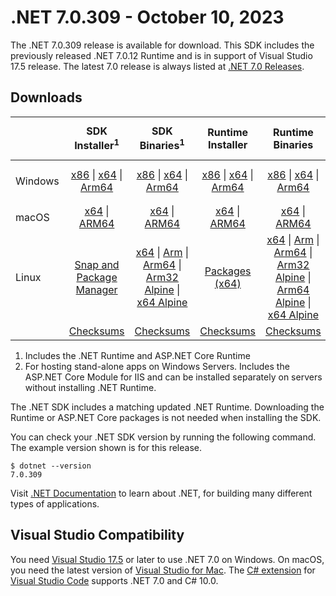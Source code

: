 # .NET 7.0.309 - October 10, 2023

The .NET 7.0.309 release is available for download. This SDK includes the previously released .NET 7.0.12 Runtime and is in support of Visual Studio 17.5 release. The latest 7.0 release is always listed at [.NET 7.0 Releases](../README.md).

## Downloads

|           | SDK Installer<sup>1</sup>                        | SDK Binaries<sup>1</sup>                 | Runtime Installer                                        | Runtime Binaries                                 | ASP.NET Core Runtime           |Windows Desktop Runtime          |
| --------- | :------------------------------------------:     | :----------------------:                 | :---------------------------:                            | :-------------------------:                      | :-----------------:            | :-----------------:            |
| Windows   | [x86][dotnet-sdk-win-x86.exe] \| [x64][dotnet-sdk-win-x64.exe] \| [Arm64][dotnet-sdk-win-arm64.exe] | [x86][dotnet-sdk-win-x86.zip] \| [x64][dotnet-sdk-win-x64.zip] \|  [Arm64][dotnet-sdk-win-arm64.zip] | [x86][dotnet-runtime-win-x86.exe] \| [x64][dotnet-runtime-win-x64.exe] \| [Arm64][dotnet-runtime-win-arm64.exe] | [x86][dotnet-runtime-win-x86.zip] \| [x64][dotnet-runtime-win-x64.zip] \| [Arm64][dotnet-runtime-win-arm64.zip] | [x86][aspnetcore-runtime-win-x86.exe] \| [x64][aspnetcore-runtime-win-x64.exe] \|<br/> [Hosting Bundle][dotnet-hosting-win.exe]<sup>2</sup> | [x86][windowsdesktop-runtime-win-x86.exe] \| [x64][windowsdesktop-runtime-win-x64.exe] \| [Arm64][windowsdesktop-runtime-win-arm64.exe] |
| macOS     | [x64][dotnet-sdk-osx-x64.pkg] \| [ARM64][dotnet-sdk-osx-arm64.pkg] | [x64][dotnet-sdk-osx-x64.tar.gz] \| [ARM64][dotnet-sdk-osx-arm64.tar.gz]  | [x64][dotnet-runtime-osx-x64.pkg] \| [ARM64][dotnet-runtime-osx-arm64.pkg] | [x64][dotnet-runtime-osx-x64.tar.gz] \| [ARM64][dotnet-runtime-osx-arm64.tar.gz]| [x64][aspnetcore-runtime-osx-x64.tar.gz] \| [ARM64][aspnetcore-runtime-osx-arm64.tar.gz] | - |<sup>1</sup>
| Linux     |  [Snap and Package Manager](../install-linux.md)  | [x64][dotnet-sdk-linux-x64.tar.gz] \| [Arm][dotnet-sdk-linux-arm.tar.gz]  \| [Arm64][dotnet-sdk-linux-arm64.tar.gz] \| [Arm32 Alpine][dotnet-sdk-linux-musl-arm.tar.gz]  \| [x64 Alpine][dotnet-sdk-linux-musl-x64.tar.gz] | [Packages (x64)][linux-packages] | [x64][dotnet-runtime-linux-x64.tar.gz] \| [Arm][dotnet-runtime-linux-arm.tar.gz] \| [Arm64][dotnet-runtime-linux-arm64.tar.gz] \| [Arm32 Alpine][dotnet-runtime-linux-musl-arm.tar.gz] \| [Arm64 Alpine][dotnet-runtime-linux-musl-arm64.tar.gz] \| [x64 Alpine][dotnet-runtime-linux-musl-x64.tar.gz]  | [x64][aspnetcore-runtime-linux-x64.tar.gz]<sup>1</sup>  \| [Arm][aspnetcore-runtime-linux-arm.tar.gz]<sup>1</sup> \| [Arm64][aspnetcore-runtime-linux-arm64.tar.gz]<sup>1</sup> \| [x64 Alpine][aspnetcore-runtime-linux-musl-x64.tar.gz] | - | <sup>1</sup> |
|  | [Checksums][checksums-sdk]                             | [Checksums][checksums-sdk]                                      | [Checksums][checksums-runtime]                             | [Checksums][checksums-runtime]  | [Checksums][checksums-runtime]  | [Checksums][checksums-runtime]

1. Includes the .NET Runtime and ASP.NET Core Runtime
2. For hosting stand-alone apps on Windows Servers. Includes the ASP.NET Core Module for IIS and can be installed separately on servers without installing .NET Runtime.

The .NET SDK includes a matching updated .NET Runtime. Downloading the Runtime or ASP.NET Core packages is not needed when installing the SDK.

You can check your .NET SDK version by running the following command. The example version shown is for this release.

```console
$ dotnet --version
7.0.309
```
Visit [.NET Documentation](https://learn.microsoft.com/dotnet/) to learn about .NET, for building many different types of applications.

## Visual Studio Compatibility

You need [Visual Studio 17.5](https://visualstudio.microsoft.com) or later to use .NET 7.0 on Windows. On macOS, you need the latest version of [Visual Studio for Mac](https://visualstudio.microsoft.com/vs/mac/). The [C# extension](https://code.visualstudio.com/docs/languages/dotnet) for [Visual Studio Code](https://code.visualstudio.com/) supports .NET 7.0 and C# 10.0.

[blob-runtime]: https://builds.dotnet.microsoft.com/dotnet/Runtime/
[blob-sdk]: https://builds.dotnet.microsoft.com/dotnet/Sdk/
[release-notes]: 7.0.309.md

[checksums-runtime]: https://builds.dotnet.microsoft.com/dotnet/checksums/7.0.12-sha.txt
[checksums-sdk]: https://builds.dotnet.microsoft.com/dotnet/checksums/7.0.12-sha.txt

[linux-install]: https://learn.microsoft.com/dotnet/core/install/linux

[dotnet-blog]:  https://devblogs.microsoft.com/dotnet/september-2023-updates/
[aspnet-blog]: https://devblogs.microsoft.com/dotnet/announcing-asp-net-core-in-net-7/
[maui-blog]: https://devblogs.microsoft.com/dotnet/update-on-dotnet-maui/

[linux-packages]: ../install-linux.md


[//]: # ( Runtime 7.0.12)
[dotnet-runtime-linux-arm.tar.gz]: https://download.visualstudio.microsoft.com/download/pr/2243faea-91fe-44e8-b651-65f3a16bbc5b/749cb03f8c44a8010abc46c724bae315/dotnet-runtime-7.0.12-linux-arm.tar.gz
[dotnet-runtime-linux-arm64.tar.gz]: https://download.visualstudio.microsoft.com/download/pr/46fbe630-5b1f-49f6-a0fc-2fc88e35fa36/c32eac7749cf35e45e8e551e37a82c39/dotnet-runtime-7.0.12-linux-arm64.tar.gz
[dotnet-runtime-linux-musl-arm.tar.gz]: https://download.visualstudio.microsoft.com/download/pr/7384d908-c25c-47ee-ab8e-fa38752430fa/4ebe0e95c8273abaf8daa827dcbded0b/dotnet-runtime-7.0.12-linux-musl-arm.tar.gz
[dotnet-runtime-linux-musl-arm64.tar.gz]: https://download.visualstudio.microsoft.com/download/pr/e7e99b6d-8ac5-4dde-92a0-c0f18f4f0a68/8859b85ae7834ea8e06da6390c90116f/dotnet-runtime-7.0.12-linux-musl-arm64.tar.gz
[dotnet-runtime-linux-musl-x64.tar.gz]: https://download.visualstudio.microsoft.com/download/pr/155e35e1-fb3f-4785-be99-e564dc4fbe5f/5593a46b76257f8ea67b7469f99f6ccd/dotnet-runtime-7.0.12-linux-musl-x64.tar.gz
[dotnet-runtime-linux-x64.tar.gz]: https://download.visualstudio.microsoft.com/download/pr/47a663ab-0c5f-4502-9ea1-93c27df8f9ed/5ee65ca13eb40220631dab82a27972d8/dotnet-runtime-7.0.12-linux-x64.tar.gz
[dotnet-runtime-osx-arm64.pkg]: https://download.visualstudio.microsoft.com/download/pr/61df6fff-44b9-444a-b5b4-d412e9713ce7/01755aba0fc7c186f9021568b3d1def1/dotnet-runtime-7.0.12-osx-arm64.pkg
[dotnet-runtime-osx-arm64.tar.gz]: https://download.visualstudio.microsoft.com/download/pr/a7524dce-1699-492b-a98e-3930e27978bd/fd898ab7c7cfe81598270f945ff7e72a/dotnet-runtime-7.0.12-osx-arm64.tar.gz
[dotnet-runtime-osx-x64.pkg]: https://download.visualstudio.microsoft.com/download/pr/35a9cf57-4819-40f7-a61b-14ee493e1e08/62997cd09ff7679b81eb3e6f971ce078/dotnet-runtime-7.0.12-osx-x64.pkg
[dotnet-runtime-osx-x64.tar.gz]: https://download.visualstudio.microsoft.com/download/pr/5a3eed2a-4c5f-4c05-9ef5-4b59de889a9e/4a577fd9e4b278dfebc16d901691b90f/dotnet-runtime-7.0.12-osx-x64.tar.gz
[dotnet-runtime-win-arm64.exe]: https://download.visualstudio.microsoft.com/download/pr/d48e097c-baa4-4679-ad6b-5666770def6c/5613f0d6ea2f1bedd356c3b4365a7894/dotnet-runtime-7.0.12-win-arm64.exe
[dotnet-runtime-win-arm64.zip]: https://download.visualstudio.microsoft.com/download/pr/1b15c24a-42a7-46cd-b5ac-a4d6d89763a7/c8b6a47ca88ea4caf0d7aea2435be2a6/dotnet-runtime-7.0.12-win-arm64.zip
[dotnet-runtime-win-x64.exe]: https://download.visualstudio.microsoft.com/download/pr/1d1b78d3-b079-4b47-9b17-f3def75babad/6a66a2c9ad5ee028ae35dd8d6a3add1a/dotnet-runtime-7.0.12-win-x64.exe
[dotnet-runtime-win-x64.zip]: https://download.visualstudio.microsoft.com/download/pr/6d97a102-c4f3-4183-91d7-d810e96e73a1/272349ea2adf0145d9364e2c12bd23a4/dotnet-runtime-7.0.12-win-x64.zip
[dotnet-runtime-win-x86.exe]: https://download.visualstudio.microsoft.com/download/pr/fc5aab43-a18e-4cdc-bdaf-a26a09bfdac2/d7ccd0e3180d0bcf5700ea77cadb409d/dotnet-runtime-7.0.12-win-x86.exe
[dotnet-runtime-win-x86.zip]: https://download.visualstudio.microsoft.com/download/pr/e6be672b-53a9-4050-9b55-53f74a55523c/b59ab5af9be85681cf415865a159624f/dotnet-runtime-7.0.12-win-x86.zip

[//]: # ( WindowsDesktop 7.0.12)
[windowsdesktop-runtime-win-arm64.exe]: https://download.visualstudio.microsoft.com/download/pr/87be2c02-a0ca-4154-9c29-a33c30ff3ed3/0a6910c08704c50dc4fc059fe35eab0c/windowsdesktop-runtime-7.0.12-win-arm64.exe
[windowsdesktop-runtime-win-arm64.zip]: https://download.visualstudio.microsoft.com/download/pr/056f56aa-ec05-4cf4-aac4-83adf95e9fc9/361fe60b355fa712bf77c8665bc6e035/windowsdesktop-runtime-7.0.12-win-arm64.zip
[windowsdesktop-runtime-win-x64.exe]: https://download.visualstudio.microsoft.com/download/pr/f9ea536d-8e1f-4247-88b8-e79e33fa0873/c06e39f73a3bb1ec8833bb1cde98fce3/windowsdesktop-runtime-7.0.12-win-x64.exe
[windowsdesktop-runtime-win-x64.zip]: https://download.visualstudio.microsoft.com/download/pr/d6faa527-b247-4caa-bb28-42714d936edb/37946fb49ce6845c01b008a13e0d8ab3/windowsdesktop-runtime-7.0.12-win-x64.zip
[windowsdesktop-runtime-win-x86.exe]: https://download.visualstudio.microsoft.com/download/pr/7e606599-560e-47c9-9ff1-60af4beaffb5/377fdff249559470cf483880f16acaf0/windowsdesktop-runtime-7.0.12-win-x86.exe
[windowsdesktop-runtime-win-x86.zip]: https://download.visualstudio.microsoft.com/download/pr/14976159-7851-4084-a41e-9b701830c4bf/c4cbd49f51f5c6a56e4b32f86b72b470/windowsdesktop-runtime-7.0.12-win-x86.zip

[//]: # ( ASP 7.0.12)
[aspnetcore-runtime-linux-arm.tar.gz]: https://download.visualstudio.microsoft.com/download/pr/069c33a1-af95-41fa-b9e9-1c66abd2b76e/ce69a7fecec81bd01d45bbaf56c219ea/aspnetcore-runtime-7.0.12-linux-arm.tar.gz
[aspnetcore-runtime-linux-arm64.tar.gz]: https://download.visualstudio.microsoft.com/download/pr/a7ca30b0-2530-4afb-a401-a8079f336109/dc0db7f73a502a423728f9fc78e55557/aspnetcore-runtime-7.0.12-linux-arm64.tar.gz
[aspnetcore-runtime-linux-musl-arm.tar.gz]: https://download.visualstudio.microsoft.com/download/pr/9890367f-23cc-4535-b6bb-076b3f8980a7/4b1b045044b62b330d06e352e21b8af5/aspnetcore-runtime-7.0.12-linux-musl-arm.tar.gz
[aspnetcore-runtime-linux-musl-arm64.tar.gz]: https://download.visualstudio.microsoft.com/download/pr/c189e3eb-dca0-4cff-8c43-f316c0a69bf3/2dc3a54181fe0689cf4512625e59a41f/aspnetcore-runtime-7.0.12-linux-musl-arm64.tar.gz
[aspnetcore-runtime-linux-musl-x64.tar.gz]: https://download.visualstudio.microsoft.com/download/pr/7bcf35c1-c090-4a2b-b0bc-2321a7de3417/eb6c61f1188a5228dcfa9760a22b9890/aspnetcore-runtime-7.0.12-linux-musl-x64.tar.gz
[aspnetcore-runtime-linux-x64.tar.gz]: https://download.visualstudio.microsoft.com/download/pr/65f1f116-4a94-42fc-b3da-5f9441a6d6e0/a55cd567c5433ce7f2c0dd956cb0cfe7/aspnetcore-runtime-7.0.12-linux-x64.tar.gz
[aspnetcore-runtime-osx-arm64.tar.gz]: https://download.visualstudio.microsoft.com/download/pr/df5fe306-ea3d-4b47-bd19-a79956cac99c/90e6c97e896c5832732b830d62e36d3d/aspnetcore-runtime-7.0.12-osx-arm64.tar.gz
[aspnetcore-runtime-osx-x64.tar.gz]: https://download.visualstudio.microsoft.com/download/pr/12f4463f-7e49-4b92-88ef-6acdcc144c6e/6feae722f21f12995c35aec428170bae/aspnetcore-runtime-7.0.12-osx-x64.tar.gz
[aspnetcore-runtime-win-arm64.zip]: https://download.visualstudio.microsoft.com/download/pr/2b7e87ff-e91f-44ba-a7d8-28c117550208/261ad24076396421b2007fd1e4a9ba9d/aspnetcore-runtime-7.0.12-win-arm64.zip
[aspnetcore-runtime-win-x64.exe]: https://download.visualstudio.microsoft.com/download/pr/9478b711-8d41-4d1c-a95f-b9141c9c5785/6ef110b4d71b4b8d6a16b4503c14ee82/aspnetcore-runtime-7.0.12-win-x64.exe
[aspnetcore-runtime-win-x64.zip]: https://download.visualstudio.microsoft.com/download/pr/9c9070e7-5fd2-4338-96d2-1e7f9760f2c3/ebd8e492b2a468bfaacfdde6d705ffb7/aspnetcore-runtime-7.0.12-win-x64.zip
[aspnetcore-runtime-win-x86.exe]: https://download.visualstudio.microsoft.com/download/pr/801dd0ec-8140-4c68-b2d9-676ea0777b50/2257a164f7ad451a8f00fb3d53999673/aspnetcore-runtime-7.0.12-win-x86.exe
[aspnetcore-runtime-win-x86.zip]: https://download.visualstudio.microsoft.com/download/pr/6debee37-a604-4d0e-88a5-ed81c9f39016/f1c05fe1d9a14b32a95fa84578d6b05f/aspnetcore-runtime-7.0.12-win-x86.zip
[dotnet-hosting-win.exe]: https://download.visualstudio.microsoft.com/download/pr/723dac98-2f86-4efa-a67d-90b7f88d1a78/325c7069d70a1b23dd1a1545930ac251/dotnet-hosting-7.0.12-win.exe


[//]: # ( SDK 7.0.309)
[dotnet-sdk-linux-arm.tar.gz]: https://download.visualstudio.microsoft.com/download/pr/8cfd7d80-e8bd-4d15-878f-20354a9731cc/0f017b294afff7ccb9ee89197290a6bd/dotnet-sdk-7.0.309-linux-arm.tar.gz
[dotnet-sdk-linux-arm64.tar.gz]: https://download.visualstudio.microsoft.com/download/pr/c8558496-4e5a-4569-bf66-035f7dae88df/7a84ef8d05d7575ed680c59ec8813285/dotnet-sdk-7.0.309-linux-arm64.tar.gz
[dotnet-sdk-linux-musl-arm.tar.gz]: https://download.visualstudio.microsoft.com/download/pr/813deb87-0745-4e7b-b96d-36379093d422/c434091340467806d14b0b2fdf8f70fd/dotnet-sdk-7.0.309-linux-musl-arm.tar.gz
[dotnet-sdk-linux-musl-arm64.tar.gz]: https://download.visualstudio.microsoft.com/download/pr/da7c2b2e-2bb9-44ae-ad7e-a2d6d6d865c5/8755d187658150dbe9e2284137270b4d/dotnet-sdk-7.0.309-linux-musl-arm64.tar.gz
[dotnet-sdk-linux-musl-x64.tar.gz]: https://download.visualstudio.microsoft.com/download/pr/d8c19aa4-bb33-4358-9457-adc9aa075979/884d75fb41e1dcd8f85a8e547e5c1b25/dotnet-sdk-7.0.309-linux-musl-x64.tar.gz
[dotnet-sdk-linux-x64.tar.gz]: https://download.visualstudio.microsoft.com/download/pr/1d44c67f-dcbf-49f3-a801-7770ac79bfef/1e4ffe66dfbf2d4ccc0f30c9fd872cbb/dotnet-sdk-7.0.309-linux-x64.tar.gz
[dotnet-sdk-osx-arm64.pkg]: https://download.visualstudio.microsoft.com/download/pr/98912906-08b3-424d-831c-dd9b5e34c0dc/7bdcd6bed2016828e42f78c0eba95f43/dotnet-sdk-7.0.309-osx-arm64.pkg
[dotnet-sdk-osx-arm64.tar.gz]: https://download.visualstudio.microsoft.com/download/pr/673ac390-e5d0-4beb-9d46-8af46913a8a3/0827c7216303688267bfc253e8ff876a/dotnet-sdk-7.0.309-osx-arm64.tar.gz
[dotnet-sdk-osx-x64.pkg]: https://download.visualstudio.microsoft.com/download/pr/1cedb270-21de-4228-97da-230a45f1b010/d811371820e7bbdf92f9da4723e3f1b7/dotnet-sdk-7.0.309-osx-x64.pkg
[dotnet-sdk-osx-x64.tar.gz]: https://download.visualstudio.microsoft.com/download/pr/8e9bbf10-e2c5-4926-a760-c0827ea971c9/8df9bab6b6c40dca8b17854bde2457a0/dotnet-sdk-7.0.309-osx-x64.tar.gz
[dotnet-sdk-win-arm64.exe]: https://download.visualstudio.microsoft.com/download/pr/355a787a-1a92-4de2-8155-3f4abfcb07ac/0fae6fc638944e41839db13d33a6e138/dotnet-sdk-7.0.309-win-arm64.exe
[dotnet-sdk-win-arm64.zip]: https://download.visualstudio.microsoft.com/download/pr/43716e86-ba1b-4b46-931c-cc8306c3129a/8ec2a43c783aefc72eb8f9ca410ba2b1/dotnet-sdk-7.0.309-win-arm64.zip
[dotnet-sdk-win-x64.exe]: https://download.visualstudio.microsoft.com/download/pr/63b8271a-d805-4fa1-bd25-c96ad78e54b3/2ca1d5f325b0cca92142972d1b800a15/dotnet-sdk-7.0.309-win-x64.exe
[dotnet-sdk-win-x64.zip]: https://download.visualstudio.microsoft.com/download/pr/797ac79e-c2ee-40bf-8ab3-c99fcdd68cf6/f469ad1737f321d9817be0ad7eb3233d/dotnet-sdk-7.0.309-win-x64.zip
[dotnet-sdk-win-x86.exe]: https://download.visualstudio.microsoft.com/download/pr/f3053c7d-9804-43a1-b553-aa4ccf4c61af/7a67a62a62c3195d8868fc4525445bf3/dotnet-sdk-7.0.309-win-x86.exe
[dotnet-sdk-win-x86.zip]: https://download.visualstudio.microsoft.com/download/pr/7ead8e38-4de4-41c1-86ed-6f277bb5b986/cc3ed4ee55619788d2cac66b6d519110/dotnet-sdk-7.0.309-win-x86.zip
